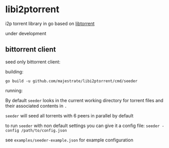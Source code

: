 # libi2ptorrent

i2p torrent library in go based on [libtorrent](https://github.com/torrance/libtorrent)

under development

## bittorrent client

seed only bittorrent client:

building:

    go build -u github.com/majestrate/libi2ptorrent/cmd/seeder

running:

By default `seeder` looks in the current working directory for torrent files and their associated contents in `.`

`seeder` will seed all torrents with 6 peers in parallel by default

to run `seeder` with non default settings you can give it a config file: `seeder -config /path/to/config.json`

see `examples/seeder-example.json` for example configuration

